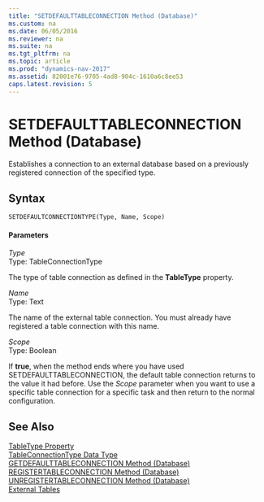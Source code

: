 ```yaml
---
title: "SETDEFAULTTABLECONNECTION Method (Database)"
ms.custom: na
ms.date: 06/05/2016
ms.reviewer: na
ms.suite: na
ms.tgt_pltfrm: na
ms.topic: article
ms.prod: "dynamics-nav-2017"
ms.assetid: 82001e76-9705-4ad8-904c-1610a6c8ee53
caps.latest.revision: 5
---
```

# SETDEFAULTTABLECONNECTION Method (Database)
Establishes a connection to an external database based on a previously registered connection of the specified type.  
  
## Syntax  
  
```  
SETDEFAULTCONNECTIONTYPE(Type, Name, Scope)  
```  
  
#### Parameters  
 *Type*  
 Type: TableConnectionType  
  
 The type of table connection as defined in the **TableType** property.  
  
 *Name*  
 Type: Text  
  
 The name of the external table connection. You must already have registered a table connection with this name.  
  
 *Scope*  
 Type: Boolean  
  
 If **true**, when the method ends where you have used SETDEFAULTTABLECONNECTION, the default table connection returns to the value it had before. Use the *Scope* parameter when you want to use a specific table connection for a specific task and then return to the normal configuration.  
  
## See Also  
 [TableType Property](../devenv-TableType-Property.md)   
 [TableConnectionType Data Type](TableConnectionType-Data-Type.md)   
 [GETDEFAULTTABLECONNECTION Method \(Database\)](devenv-GETDEFAULTTABLECONNECTION-Method-Database.md)   
 [REGISTERTABLECONNECTION Method \(Database\)](devenv-REGISTERTABLECONNECTION-Method-Database.md)   
 [UNREGISTERTABLECONNECTION Method \(Database\)](devenv-UNREGISTERTABLECONNECTION-Method-Database.md)   
 [External Tables](External-Tables.md)
